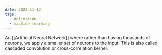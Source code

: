```yaml
---
date: 2023-11-12
tags:
  - definition
  - machine-learning
---
```

An [[Artificial Neural Network]] where rather than having thousands of neurons, we apply a smaller set of neurons to the input. This is also called cascaded convolution or cross-correlation kernel.